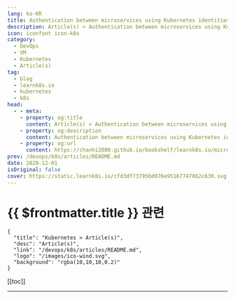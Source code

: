 ```yaml
---
lang: ko-KR
title: Authentication between microservices using Kubernetes identities
description: Article(s) > Authentication between microservices using Kubernetes identities
icon: iconfont icon-k8s
category:
  - DevOps
  - VM
  - Kubernetes
  - Article(s)
tag:
  - blog
  - learnk8s.io
  - kubernetes
  - k8s
head:
  - - meta:
    - property: og:title
      content: Article(s) > Authentication between microservices using Kubernetes identities
    - property: og:description
      content: Authentication between microservices using Kubernetes identities
    - property: og:url
      content: https://chanhi2000.github.io/bookshelf/learnk8s.io/microservices-authentication-kubernetes.html
prev: /devops/k8s/articles/README.md
date: 2020-12-01
isOriginal: false
cover: https://static.learnk8s.io/cfd3df73795bd076e95167747862c630.svg
---
```


# {{ $frontmatter.title }} 관련

```component VPCard
{
  "title": "Kubernetes > Article(s)",
  "desc": "Article(s)",
  "link": "/devops/k8s/articles/README.md",
  "logo": "/images/ico-wind.svg",
  "background": "rgba(10,10,10,0.2)"
}
```

[[toc]]

---

<SiteInfo
  name="Authentication between microservices using Kubernetes identities"
  desc="Learn how you can secure communications between microservices to prevent unauthenticated requests using Kubernetes identities."
  url="https://learnk8s.io/microservices-authentication-kubernetes"
  logo="https://static.learnk8s.io/f7e5160d4744cf05c46161170b5c11c9.svg"
  preview="https://static.learnk8s.io/cfd3df73795bd076e95167747862c630.svg"/>

<!-- TODO: 작성 -->
